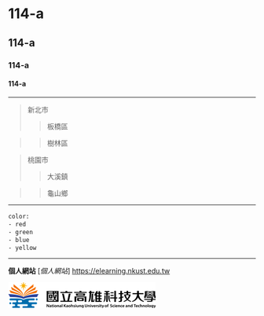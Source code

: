   # 114-a
## 114-a
### 114-a
#### 114-a
***
>新北市
>>板橋區


>>樹林區


>桃園市
>>大溪鎮

>>龜山鄉
***
```
color:
- red
- green
- blue
- yellow
```

---
**個人網站**
[*個人網站*]
<https://elearning.nkust.edu.tw>

![NKUST](nkust.png "NKUST")

